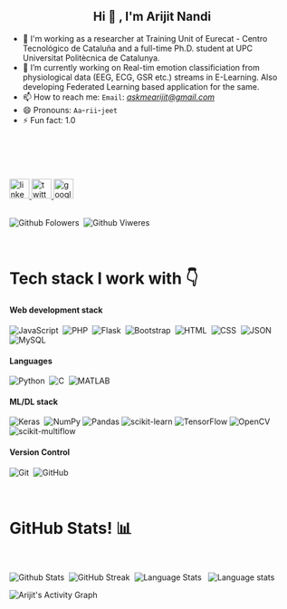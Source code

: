 <!--
**officialarijit/officialarijit** is a ✨ _special_ ✨ repository because its `README.md` (this file) appears on your GitHub profile.

Here are some ideas to get you started:

- 🔭 I’m currently working on ...
- 🌱 I’m currently learning ...
- 👯 I’m looking to collaborate on ...
- 🤔 I’m looking for help with ...
- 💬 Ask me about ...
- 📫 How to reach me: ...
- 😄 Pronouns: ...
- ⚡ Fun fact: ...
-->

<h2 align="center"> Hi 👋 , I'm Arijit Nandi <br/></h2> 

- 🔭 I'm working as a researcher at Training Unit of Eurecat - Centro Tecnológico de Cataluña and a full-time Ph.D. student at UPC Universitat Politècnica de Catalunya.
- 🌱 I’m currently working on Real-tim emotion classificiation from physiological data (EEG, ECG, GSR etc.) streams in E-Learning. Also developing Federated Learning based application for the same.  
- 📫 How to reach me: `Email`: *askmearijit@gmail.com*
- 😄 Pronouns: `Aa`-`rii`-`jeet`
- ⚡ Fun fact: 1.0 
<h2 align="center"><br/></h2> 
<br>
<div align="left">
  <a href="https://www.linkedin.com/in/arin2/" target="_blank">
    <img src="https://img.shields.io/static/v1?message=LinkedIn&logo=linkedin&label=&color=0077B5&logoColor=white&labelColor=&style=for-the-badge" height="35" alt="linkedin logo"  />
  </a>
  <a href="https://twitter.com/ArijitN5" target="_blank">
    <img src="https://img.shields.io/static/v1?message=Twitter&logo=twitter&label=&color=1DA1F2&logoColor=white&labelColor=&style=for-the-badge" height="35" alt="twitter logo"  />
  </a>
  
  <a href="https://scholar.google.com/citations?user=4re6DoEAAAAJ&hl=en" target="_blank">
    <img src="https://upload.wikimedia.org/wikipedia/commons/archive/c/c7/20140815012537%21Google_Scholar_logo.svg" height="35" alt="google scholar logo"  />
  </a>
<!--   <a href="@aljo3aid" target="_blank">
    <img src="https://img.shields.io/static/v1?message=Telegram&logo=telegram&label=&color=2CA5E0&logoColor=white&labelColor=&style=for-the-badge" height="35" alt="telegram logo"  />
  </a> -->
</div>

<br>

![Github Folowers](https://img.shields.io/github/followers/officialarijit?label=Github%20followers&style=for-the-badge)&nbsp; ![Github Viweres](https://komarev.com/ghpvc/?username=officialarijit&label=Views&color=brightgreen&style=flat-square)


<br>
<h1>Tech stack I work with 👇</h1>

<h4>Web development stack</h4> 

![JavaScript](https://img.shields.io/badge/-JavaScript-05122A?style=flat&logo=javascript)&nbsp; ![PHP](https://img.shields.io/badge/-PHP-05122A?style=flat&logo=php&logoColor=777BB4)&nbsp; ![Flask](https://img.shields.io/badge/-Flask-05122A?style=flat&logo=flask)&nbsp; ![Bootstrap](https://img.shields.io/badge/-Bootstrap-05122A?style=flat&logo=bootstrap&logoColor=563D7C)&nbsp; ![HTML](https://img.shields.io/badge/-HTML-05122A?style=flat&logo=HTML5)&nbsp; ![CSS](https://img.shields.io/badge/-CSS-05122A?style=flat&logo=CSS3&logoColor=1572B6)&nbsp; ![JSON](https://img.shields.io/badge/-JSON-05122A?style=flat&logo=json&logoColor=000000)&nbsp; ![MySQL](https://img.shields.io/badge/-MySQL-05122A?style=flat&logo=mysql&logoColor=4479A1)&nbsp;

  
  
<h4>Languages</h4>     

![Python](https://img.shields.io/badge/python-3670A0?style=for-the-badge&logo=python&logoColor=ffdd54&style=plastic)&nbsp; ![C](https://img.shields.io/badge/c-%2300599C.svg?style=for-the-badge&logo=c&logoColor=white&style=plastic)&nbsp; ![MATLAB](https://www.mathworks.com/matlabcentral/images/matlab-file-exchange.svg)


<h4>ML/DL stack</h4>   

![Keras](https://img.shields.io/badge/Keras-%23D00000.svg?style=for-the-badge&logo=Keras&logoColor=white&style=plastic)&nbsp; ![NumPy](https://img.shields.io/badge/numpy-%23013243.svg?style=for-the-badge&logo=numpy&logoColor=white&style=plastic)&nbsp;![Pandas](https://img.shields.io/badge/pandas-%23150458.svg?style=for-the-badge&logo=pandas&logoColor=white&style=plastic)&nbsp;![scikit-learn](https://img.shields.io/badge/scikit--learn-%23F7931E.svg?style=for-the-badge&logo=scikit-learn&logoColor=white&style=plastic)&nbsp;![TensorFlow](https://img.shields.io/badge/TensorFlow-%23FF6F00.svg?style=for-the-badge&logo=TensorFlow&logoColor=white&style=plastic)&nbsp;![OpenCV](https://img.shields.io/badge/opencv-%23white.svg?style=for-the-badge&logo=opencv&logoColor=white&style=plastic)&nbsp;![scikit-multiflow](https://img.shields.io/badge/Scikit--multiflow-Data%20Streaming-green)



<h4>Version Control</h4>  

![Git](https://img.shields.io/badge/git-%23F05033.svg?style=for-the-badge&logo=git&logoColor=white&style=plastic)&nbsp; ![GitHub](https://img.shields.io/badge/github-%23121011.svg?style=for-the-badge&logo=github&logoColor=white&style=plastic)
 
<br>


<h1>GitHub Stats! 📊</h1>
<br>

![Github Stats](https://github-readme-stats.vercel.app/api?username=officialarijit&show_icons=true&locale=en) &nbsp;![GitHub Streak](http://github-readme-streak-stats.herokuapp.com?user=officialarijit&theme=github-light)&nbsp; ![Language Stats](https://github-readme-stats.vercel.app/api/top-langs?username=officialarijit&show_icons=true&locale=en&layout=compact) &nbsp; ![Language stats](https://github-readme-stats-eight-theta.vercel.app/api/top-langs/?username=officialarijit&layout=compact&langs_count=8&hide_border=false)&nbsp; 

![Arijit's Activity Graph](https://activity-graph.herokuapp.com/graph?username=officialarijit&bg_color=ffffff&color=4f4dff&line=629e4c&point=403d3d&area=true&hide_border=true)

<br><br>

